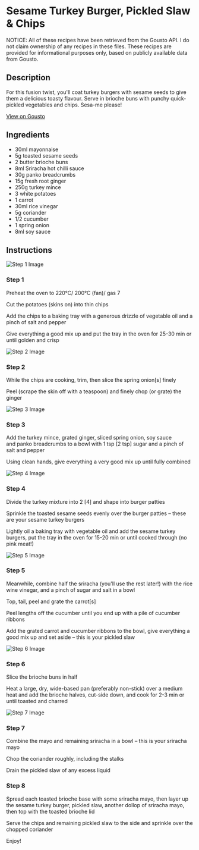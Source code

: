 # Sesame Turkey Burger, Pickled Slaw & Chips

NOTICE: All of these recipes have been retrieved from the Gousto API. I do not claim ownership of any recipes in these files. These recipes are provided for informational purposes only, based on publicly available data from Gousto.

## Description

For this fusion twist, you'll coat turkey burgers with sesame seeds to give them a delicious toasty flavour. Serve in brioche buns with punchy quick-pickled vegetables and chips. Sesa-me please!

[View on Gousto](https://www.gousto.co.uk/recipes/cookbook/asian-sesame-turkey-burger-pickled-slaw-chips)

## Ingredients

- 30ml mayonnaise
- 5g toasted sesame seeds
- 2 butter brioche buns
- 8ml Sriracha hot chilli sauce
- 30g panko breadcrumbs
- 15g fresh root ginger 
- 250g turkey mince
- 3 white potatoes
- 1 carrot
- 30ml rice vinegar
- 5g coriander
- 1/2 cucumber
- 1 spring onion
- 8ml soy sauce

## Instructions

![Step 1 Image](https://production-media.gousto.co.uk/cms/recipe-step-image/Step-1-1602154372956-x200.jpg)

### Step 1

Preheat the oven to 220°C/ 200°C (fan)/ gas 7

Cut the potatoes (skins on) into thin chips

Add the chips to a baking tray with a generous drizzle of vegetable oil and a pinch of salt and pepper

Give everything a good mix up and put the tray in the oven for 25-30 min or until golden and crisp

![Step 2 Image](https://production-media.gousto.co.uk/cms/recipe-step-image/Step-2-1602154386762-x200.jpg)

### Step 2

While the chips are cooking, trim, then slice the spring onion<span class="text-danger">[s]</span> finely

Peel (scrape the skin off with a teaspoon) and finely chop (or grate) the ginger

![Step 3 Image](https://production-media.gousto.co.uk/cms/recipe-step-image/Step-3-copy-1602154392622-x200.jpg)

### Step 3

Add the turkey mince, grated ginger, sliced spring onion, soy sauce and panko breadcrumbs to a bowl with 1 tsp <span class="text-danger">[2 tsp]</span> sugar and a pinch of salt and pepper

Using clean hands, give everything a very good mix up until fully combined

![Step 4 Image](https://production-media.gousto.co.uk/cms/recipe-step-image/Step-4-1602154399834-x200.jpg)

### Step 4

Divide the turkey mixture into 2 <span class="text-danger">[4]</span> and shape into burger patties

Sprinkle the toasted sesame seeds evenly over the burger patties – these are your sesame turkey burgers

Lightly oil a baking tray with vegetable oil and add the sesame turkey burgers, put the tray in the oven for 15-20 min or until cooked through (no pink meat!)

![Step 5 Image](https://production-media.gousto.co.uk/cms/recipe-step-image/Step-5-1602154406936-x200.jpg)

### Step 5

Meanwhile, combine half the sriracha (you'll use the rest later!) with the rice wine vinegar, and a pinch of sugar and salt in a bowl

Top, tail, peel and grate the carrot<span class="text-danger">[s]</span>

Peel lengths off the cucumber until you end up with a pile of cucumber ribbons

Add the grated carrot and cucumber ribbons to the bowl, give everything a good mix up and set aside – this is your pickled slaw

![Step 6 Image](https://production-media.gousto.co.uk/cms/recipe-step-image/Step-6-1602154417128-x200.jpg)

### Step 6

Slice the brioche buns in half

Heat a large, dry, wide-based pan (preferably non-stick) over a medium heat and add the brioche halves, cut-side down, and cook for 2-3 min or until toasted and charred

![Step 7 Image](https://production-media.gousto.co.uk/cms/recipe-step-image/Step-7-1602154447206-x200.jpg)

### Step 7

Combine the mayo and remaining sriracha in a bowl – this is your sriracha mayo

Chop the coriander roughly, including the stalks

Drain the pickled slaw of any excess liquid

### Step 8

Spread each toasted brioche base with some sriracha mayo, then layer up the sesame turkey burger, pickled slaw, another dollop of sriracha mayo, then top with the toasted brioche lid

Serve the chips and remaining pickled slaw to the side and sprinkle over the chopped coriander

Enjoy!

